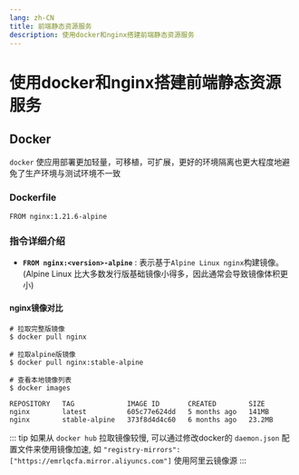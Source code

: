 ```yaml
---
lang: zh-CN
title: 前端静态资源服务
description: 使用docker和nginx搭建前端静态资源服务
---
```

# 使用docker和nginx搭建前端静态资源服务

## Docker

`docker` 使应用部署更加轻量，可移植，可扩展，更好的环境隔离也更大程度地避免了生产环境与测试环境不一致

### Dockerfile

```docker
FROM nginx:1.21.6-alpine
```

### 指令详细介绍

- **`FROM nginx:<version>-alpine`** : 表示基于`Alpine Linux nginx`构建镜像。(Alpine Linux 比大多数发行版基础镜像小得多，因此通常会导致镜像体积更小)

#### nginx镜像对比

```shell
# 拉取完整版镜像
$ docker pull nginx

# 拉取alpine版镜像
$ docker pull nginx:stable-alpine

# 查看本地镜像列表
$ docker images

REPOSITORY   TAG             IMAGE ID       CREATED        SIZE
nginx        latest          605c77e624dd   5 months ago   141MB
nginx        stable-alpine   373f8d4d4c60   6 months ago   23.2MB
```

::: tip
如果从 ``docker hub`` 拉取镜像较慢, 可以通过修改docker的 `daemon.json` 配置文件来使用镜像加速, 如 
`"registry-mirrors": ["https://emrlqcfa.mirror.aliyuncs.com"]` 使用阿里云镜像源
:::




